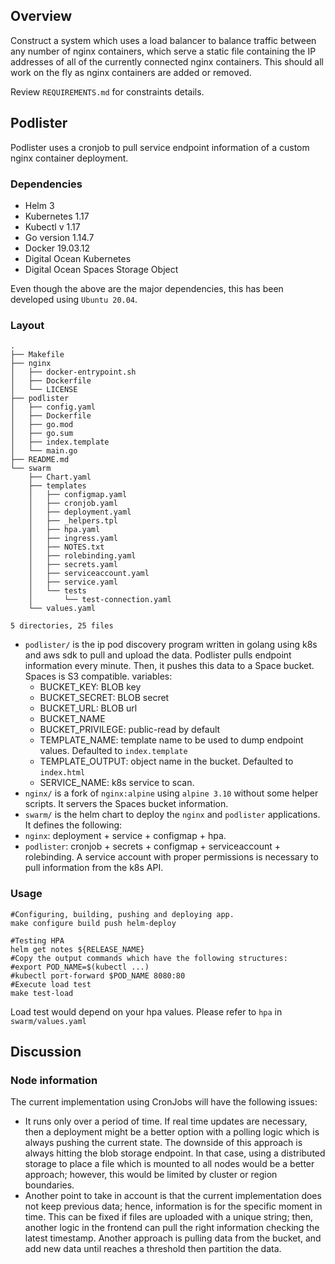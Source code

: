 ## Overview

Construct a system which uses a load balancer to balance traffic between any number 
of nginx containers, which serve a static file containing the IP addresses of all 
of the currently connected nginx containers. This should all work on the fly as 
nginx containers are added or removed.

Review `REQUIREMENTS.md` for constraints details.

## Podlister

Podlister uses a cronjob to pull service endpoint information of a custom nginx 
container deployment.

### Dependencies

- Helm 3
- Kubernetes 1.17
- Kubectl v 1.17
- Go version 1.14.7
- Docker 19.03.12
- Digital Ocean Kubernetes
- Digital Ocean Spaces Storage Object

Even though the above are the major dependencies, this has been developed using 
`Ubuntu 20.04`.

### Layout
    .
    ├── Makefile
    ├── nginx
    │   ├── docker-entrypoint.sh
    │   ├── Dockerfile
    │   └── LICENSE
    ├── podlister
    │   ├── config.yaml
    │   ├── Dockerfile
    │   ├── go.mod
    │   ├── go.sum
    │   ├── index.template
    │   └── main.go
    ├── README.md
    └── swarm
        ├── Chart.yaml
        ├── templates
        │   ├── configmap.yaml
        │   ├── cronjob.yaml
        │   ├── deployment.yaml
        │   ├── _helpers.tpl
        │   ├── hpa.yaml
        │   ├── ingress.yaml
        │   ├── NOTES.txt
        │   ├── rolebinding.yaml
        │   ├── secrets.yaml
        │   ├── serviceaccount.yaml
        │   ├── service.yaml
        │   └── tests
        │       └── test-connection.yaml
        └── values.yaml

    5 directories, 25 files

- `podlister/` is the ip pod discovery program written in golang using k8s and aws sdk 
to pull and upload the data. Podlister pulls endpoint information every minute. Then, 
it pushes this data to a Space bucket. Spaces is S3 compatible.
variables:
    - BUCKET_KEY:       BLOB key
    - BUCKET_SECRET:    BLOB secret
    - BUCKET_URL:       BLOB url
    - BUCKET_NAME      
    - BUCKET_PRIVILEGE: public-read by default
    - TEMPLATE_NAME:    template name to be used to dump endpoint values. Defaulted to `index.template`
    - TEMPLATE_OUTPUT:  object name in the bucket. Defaulted to `index.html`
    - SERVICE_NAME:     k8s service to scan.
- `nginx/` is a fork of `nginx:alpine` using `alpine 3.10` without some helper scripts.
It servers the Spaces bucket information.
- `swarm/` is the helm chart to deploy the `nginx` and `podlister` applications.
It defines the following:
- `nginx`: deployment + service + configmap + hpa.
- `podlister`: cronjob + secrets + configmap + serviceaccount + rolebinding.  A 
service account with proper permissions is necessary to pull information from the k8s API.

### Usage

    #Configuring, building, pushing and deploying app.
    make configure build push helm-deploy

    #Testing HPA
    helm get notes ${RELEASE_NAME}
    #Copy the output commands which have the following structures:
    #export POD_NAME=$(kubectl ...)
    #kubectl port-forward $POD_NAME 8080:80
    #Execute load test
    make test-load

Load test would depend on your hpa values. Please refer to `hpa` in `swarm/values.yaml`

## Discussion

### Node information

The current implementation using CronJobs will have the following issues:
- It runs only over a period of time. If real time updates are necessary, then a 
deployment might be a better option with a polling logic which is always pushing the current state. 
The downside of this approach is always hitting the blob storage endpoint. In that case, using 
a distributed storage to place a file which is mounted to all nodes would be a better approach; however,
this would be limited by cluster or region boundaries.
- Another point to take in account is that the current implementation does not keep previous data; hence, 
information is for the specific moment in time. This can be fixed if files are uploaded with a unique 
string; then, another logic in the frontend can pull the right information checking the latest timestamp.
Another approach is pulling data from the bucket, and add new data until reaches a threshold then partition 
the data.
